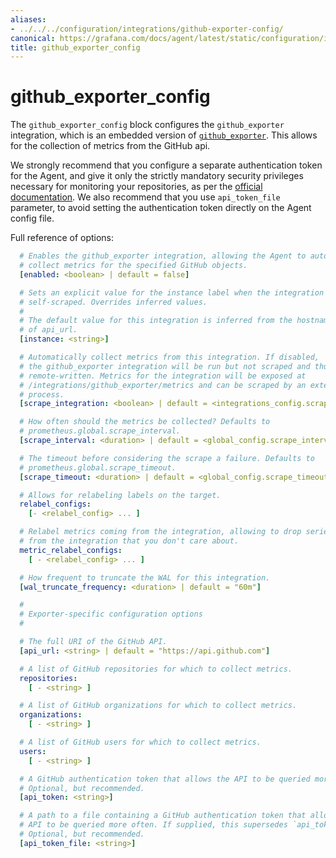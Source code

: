 ```yaml
---
aliases:
- ../../../configuration/integrations/github-exporter-config/
canonical: https://grafana.com/docs/agent/latest/static/configuration/integrations/github-exporter-config/
title: github_exporter_config
---
```


# github_exporter_config

The `github_exporter_config` block configures the `github_exporter` integration,
which is an embedded version of
[`github_exporter`](https://github.com/githubexporter/github-exporter). This allows for the collection of metrics from the GitHub api.

We strongly recommend that you configure a separate authentication token for the Agent, and give it only the strictly mandatory
security privileges necessary for monitoring your repositories, as per the [official documentation](https://docs.github.com/en/rest/reference/permissions-required-for-github-apps).
We also recommend that you use `api_token_file` parameter, to avoid setting the authentication token directly on the Agent config file.

Full reference of options:

```yaml
  # Enables the github_exporter integration, allowing the Agent to automatically
  # collect metrics for the specified GitHub objects.
  [enabled: <boolean> | default = false]

  # Sets an explicit value for the instance label when the integration is
  # self-scraped. Overrides inferred values.
  #
  # The default value for this integration is inferred from the hostname portion
  # of api_url.
  [instance: <string>]

  # Automatically collect metrics from this integration. If disabled,
  # the github_exporter integration will be run but not scraped and thus not
  # remote-written. Metrics for the integration will be exposed at
  # /integrations/github_exporter/metrics and can be scraped by an external
  # process.
  [scrape_integration: <boolean> | default = <integrations_config.scrape_integrations>]

  # How often should the metrics be collected? Defaults to
  # prometheus.global.scrape_interval.
  [scrape_interval: <duration> | default = <global_config.scrape_interval>]

  # The timeout before considering the scrape a failure. Defaults to
  # prometheus.global.scrape_timeout.
  [scrape_timeout: <duration> | default = <global_config.scrape_timeout>]

  # Allows for relabeling labels on the target.
  relabel_configs:
    [- <relabel_config> ... ]

  # Relabel metrics coming from the integration, allowing to drop series
  # from the integration that you don't care about.
  metric_relabel_configs:
    [ - <relabel_config> ... ]

  # How frequent to truncate the WAL for this integration.
  [wal_truncate_frequency: <duration> | default = "60m"]

  #
  # Exporter-specific configuration options
  #

  # The full URI of the GitHub API.
  [api_url: <string> | default = "https://api.github.com"]

  # A list of GitHub repositories for which to collect metrics.
  repositories:
    [ - <string> ]

  # A list of GitHub organizations for which to collect metrics.
  organizations:
    [ - <string> ]

  # A list of GitHub users for which to collect metrics.
  users:
    [ - <string> ]

  # A GitHub authentication token that allows the API to be queried more often.
  # Optional, but recommended.
  [api_token: <string>]

  # A path to a file containing a GitHub authentication token that allows the
  # API to be queried more often. If supplied, this supersedes `api_token`
  # Optional, but recommended.
  [api_token_file: <string>]
```
